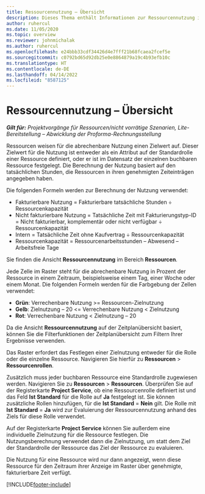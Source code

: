 ```yaml
---
title: Ressourcennutzung – Übersicht
description: Dieses Thema enthält Informationen zur Ressourcennutzung in Project Operations.
author: ruhercul
ms.date: 11/05/2020
ms.topic: overview
ms.reviewer: johnmichalak
ms.author: ruhercul
ms.openlocfilehash: e24bbb33cdf34426d4e7fff21b68fcaea2fcef5e
ms.sourcegitcommit: c0792bd65d92db25e0e8864879a19c4b93efb10c
ms.translationtype: HT
ms.contentlocale: de-DE
ms.lasthandoff: 04/14/2022
ms.locfileid: "8587125"
---
```

# <a name="resource-utilization-overview"></a>Ressourcennutzung – Übersicht

_**Gilt für:** Projektvorgänge für Ressourcen/nicht vorrätige Szenarien, Lite-Bereitstellung – Abwicklung der Proforma-Rechnungsstellung_

Ressourcen weisen für die abrechenbare Nutzung einen Zielwert auf. Dieser Zielwert für die Nutzung ist entweder als ein Attribut auf der Standardrolle einer Ressource definiert, oder er ist im Datensatz der einzelnen buchbaren Ressource festgelegt. Die Berechnung der Nutzung basiert auf den tatsächlichen Stunden, die Ressourcen in ihren genehmigten Zeiteinträgen angegeben haben.

Die folgenden Formeln werden zur Berechnung der Nutzung verwendet:

  - Fakturierbare Nutzung = Fakturierbare tatsächliche Stunden ÷ Ressourcenkapazität
  - Nicht fakturierbare Nutzung = Tatsächliche Zeit mit Fakturierungstyp-ID = Nicht fakturierbar, komplementär oder nicht verfügbar ÷ Ressourcenkapazität
  - Intern = Tatsächliche Zeit ohne Kaufvertrag ÷ Ressourcenkapazität
  - Ressourcenkapazität = Ressourcenarbeitsstunden – Abwesend – Arbeitsfreie Tage

Sie finden die Ansicht **Ressourcennutzung** im Bereich **Ressourcen**.

Jede Zelle im Raster steht für die abrechenbare Nutzung in Prozent der Ressource in einem Zeitraum, beispielsweise einem Tag, einer Woche oder einem Monat. Die folgenden Formeln werden für die Farbgebung der Zellen verwendet:

  - **Grün**: Verrechenbare Nutzung >= Ressourcen-Zielnutzung
  - **Gelb**: Zielnutzung – 20 <= Verrechenbare Nutzung < Zielnutzung
  - **Rot**: Verrechenbare Nutzung < Zielnutzung – 20

Da die Ansicht **Ressourcennutzung** auf der Zeitplanübersicht basiert, können Sie die Filterfunktionen der Zeitplanübersicht zum Filtern Ihrer Ergebnisse verwenden.

Das Raster erfordert das Festlegen einer Zielnutzung entweder für die Rolle oder die einzelne Ressource. Navigieren Sie hierfür zu **Ressourcen** > **Ressourcenrollen**.

Zusätzlich muss jeder buchbaren Ressource eine Standardrolle zugewiesen werden. Navigieren Sie zu **Ressourcen** > **Ressourcen**. Überprüfen Sie auf der Registerkarte **Project Service**, ob eine Ressourcenrolle definiert ist und das Feld **Ist Standard** für die Rolle auf **Ja** festgelegt ist. Sie können zusätzliche Rollen hinzufügen, für die **Ist Standard** = **Nein** gilt. Die Rolle mit **Ist Standard** = **Ja** wird zur Evaluierung der Ressourcennutzung anhand des Ziels für diese Rolle verwendet.

Auf der Registerkarte **Project Service** können Sie außerdem eine individuelle Zielnutzung für die Ressource festlegen. Die Nutzungsberechnung verwendet dann die Zielnutzung, um statt dem Ziel der Standardrolle der Ressource das Ziel der Ressource zu evaluieren.

Die Nutzung für eine Ressource wird nur dann angezeigt, wenn diese Ressource für den Zeitraum ihrer Anzeige im Raster über genehmigte, fakturierbare Zeit verfügt.


[!INCLUDE[footer-include](../includes/footer-banner.md)]